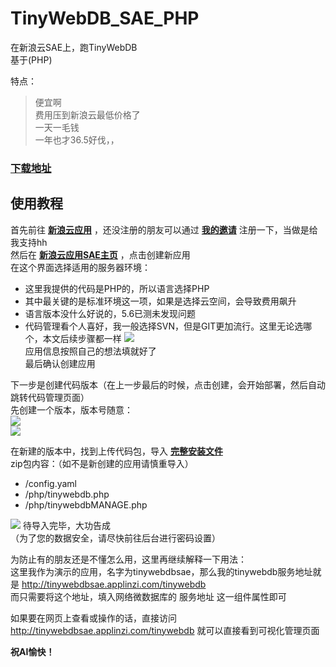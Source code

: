 # TinyWebDB_SAE_PHP
在新浪云SAE上，跑TinyWebDB   
基于(PHP)

特点：   
>便宜啊   
>费用压到新浪云最低价格了   
>一天一毛钱   
>一年也才36.5好伐，，   

### [下载地址](https://github.com/ColinTree/TinyWebDB_SAE_PHP/tree/Download)

## 使用教程
首先前往 **[新浪云应用](http://sae.sina.com.cn)** ，还没注册的朋友可以通过 **[我的邀请](http://t.cn/R4Yn6cv)** 注册一下，当做是给我支持hh  
然后在 **[新浪云应用SAE主页](http://sae.sina.com.cn)** ，点击创建新应用  
在这个界面选择适用的服务器环境：
* 这里我提供的代码是PHP的，所以语言选择PHP
* 其中最关键的是标准环境这一项，如果是选择云空间，会导致费用飙升
* 语言版本没什么好说的，5.6已测未发现问题
* 代码管理看个人喜好，我一般选择SVN，但是GIT更加流行。这里无论选哪个，本文后续步骤都一样
![](http://extensions.sinacloud.net/ArticlePics/TinyWebDB_SAE_PHP/step1.png)  
应用信息按照自己的想法填就好了  
最后确认创建应用  

下一步是创建代码版本（在上一步最后的时候，点击创建，会开始部署，然后自动跳转代码管理页面）  
先创建一个版本，版本号随意：  
![](http://extensions.sinacloud.net/ArticlePics/TinyWebDB_SAE_PHP/step2.png)  
![](http://extensions.sinacloud.net/ArticlePics/TinyWebDB_SAE_PHP/step3.png)  

在新建的版本中，找到上传代码包，导入 **[完整安装文件](TinyWebDB_SAE_PHP-1)**  
zip包内容：（如不是新创建的应用请慎重导入）
* /config.yaml
* /php/tinywebdb.php
* /php/tinywebdbMANAGE.php

![](http://extensions.sinacloud.net/ArticlePics/TinyWebDB_SAE_PHP/step4.png)
待导入完毕，大功告成  
（为了您的数据安全，请尽快前往后台进行密码设置）

为防止有的朋友还是不懂怎么用，这里再继续解释一下用法：  
这里我作为演示的应用，名字为tinywebdbsae，那么我的tinywebdb服务地址就是 http://tinywebdbsae.applinzi.com/tinywebdb  
而只需要将这个地址，填入网络微数据库的 服务地址 这一组件属性即可  

如果要在网页上查看或操作的话，直接访问 http://tinywebdbsae.applinzi.com/tinywebdb 就可以直接看到可视化管理页面  

**祝AI愉快！**
